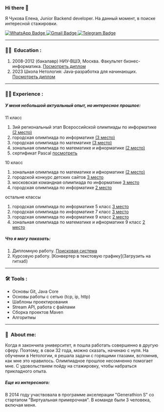 ### Hi there 👋

Я Чукова Елена, Junior Backend developer.
На данный момент, в поиске интересной стажировки.

<div id="badges">
  <a href="https://wa.me/79067811858">
    <img src="https://img.shields.io/badge/WhatsApp-green?logo=WhatsApp&logoColor=white" alt="WhatsApp Badge"/>
  </a>
  <a href="mailto:chukova1991@gmail.com">
    <img src="https://img.shields.io/badge/Gmail-red?logo=Gmail&logoColor=white" alt="Gmail Badge"/>
  </a>
  <a href="https://t.me/alenkakomi">
    <img src="https://img.shields.io/badge/Telegram-blue?logo=Telegram&logoColor=white" alt="Telegram Badge"/>
  </a>
</div>

---
### :woman_student:  Education :
1. 2008-2012 (бакалавр) НИУ-ВШЭ, Москва. Факультет бизнес-информатика. [Посмотреть диплом](https://github.com/Aaaleenka/documents/blob/main/1.jpeg)
2. 2023 Школа Нетология: Java-разработка для начинающих. [Посмотреть диплом](https://github.com/Aaaleenka/documents/blob/main/certificate.pdf)
---
### :woman_technologist: Experience :
##### **У меня небольшой актуальный опыт, но интересное прошлое:**

11 класс
1. 3ий региональный этап Всероссийской олимпиады по информатике [(2 место)](https://github.com/Aaaleenka/documents/blob/main/photo_2023-09-27%2013.38.13.jpeg)
2. городская олимпиада по информатике [(3 место)](https://github.com/Aaaleenka/documents/blob/main/photo_2023-09-27%2013.38.16.jpeg)
3. городская олимпиада по математике [(3 место)](https://github.com/Aaaleenka/documents/blob/main/photo_2023-09-27%2013.38.13.jpeg)
4. зональная олимпиада по математике и ифнорматике [(2 место)](https://github.com/Aaaleenka/documents/blob/main/photo_2023-09-27%2013.38.17.jpeg)
5. сертификат Pascal [посмотреть](https://github.com/Aaaleenka/documents/blob/main/photo_2023-09-27%2013.38.15.jpeg)

10 класс
1. зональная олимпиада по математике и ифнорматике [(2 место)](https://github.com/Aaaleenka/documents/blob/main/photo_2023-09-27%2013.48.48.jpeg)
2. городской конкурс детских сайтов [3 место](https://github.com/Aaaleenka/documents/blob/main/photo_2023-09-27%2013.48.46.jpeg)
3. московская командная олимпиада по информатике [3 место](https://github.com/Aaaleenka/documents/blob/main/photo_2023-09-27%2013.48.47.jpeg)
4. городская олимпиада по информатике [2 место](https://github.com/Aaaleenka/documents/blob/main/photo_2023-09-27%2013.50.17%20(1).jpeg)

остальне классы
1. городская олимпиада по информатике 5 класс [3 место](https://github.com/Aaaleenka/documents/blob/main/photo_2023-09-27%2013.50.14.jpeg)
2. городская олимпиада по информатике 7 класс [3 место](https://github.com/Aaaleenka/documents/blob/main/photo_2023-09-27%2013.50.15.jpeg)
3. городская олимпиада по информатике 9 класс [2 место](https://github.com/Aaaleenka/documents/blob/main/photo_2023-09-27%2013.50.16.jpeg)
4. зональная олимпиада по математике и ифнорматике 9 класс [2 место](https://github.com/Aaaleenka/documents/blob/main/photo_2023-09-27%2013.50.17.jpeg)


##### **Что я могу показать:**
1. Дипломную работу. [Поисковая система](https://github.com/Aaaleenka/pcs-final-diplom)
2. Курсовую работу. [Конвертер в текстовую графику](Загрузить на гитхаб)
---
### :hammer_and_wrench: Tools :

+ Основы Git, Java Core
+ Основы работы с сетью (tcp, ip, http)
+ Шаблоны проектирования
+ Stream API, работа с файлами 
+ Cборка проектов Maven
+ Алгоритмы

____
### :woman:  About me:

Когда я закончила университет, я пошла работать совершенно в другую сферу. Поэтому, в свои 32 года, можно сказать, начинаю с нуля. 
На обучении в Нетологии, я решала задачи с горящими глазами, вспомнив, как мне это нравилось. Олимпиадное прошлое несомненно помогает мне. С удовольствием пойду на стажировку, чтобы набраться прикладного опыта. 

##### **Еще из интересного:**

В 2014 году участвовала в программе акселерации "Generathion S" со стартапом "Виртуальная примерочная". В команде были 3 человека, включая меня. 

<!--
**Aaaleenka/aaaleenka** is a ✨ _special_ ✨ repository because its `README.md` (this file) appears on your GitHub profile.

Here are some ideas to get you started:

- 🔭 I’m currently working on ...
- 🌱 I’m currently learning ...
- 👯 I’m looking to collaborate on ...
- 🤔 I’m looking for help with ...
- 💬 Ask me about ...
- 📫 How to reach me: ...
- 😄 Pronouns: ...
- ⚡ Fun fact: ...
-->
